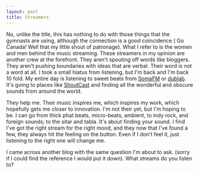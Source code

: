 ```yaml
---
layout: post
title: Streamers
---
```

No, unlike the title, this has nothing to do with those things that the gymnasts are using, although the connection is a good coincidence ( Go Canada! Well that my little shout of patronage). What I refer to is the women and men behind the music streaming. These streamers in my opinion are another crew at the forefront. They aren't spouting off words like bloggers. They aren't pushing boundaries with ideas that are verbal. Their word is not a word at all. I took a small hiatus from listening, but I'm back and I'm back 10 fold. My entire day is listening to sweet beats from [SomaFM](http://somafm.com) or [dublab](http://dublab.com/). It's going to places like [ShoutCast](http://www.shoutcast.com/) and finding all the wonderful and obscure sounds from around the world.

They help me. Their music inspires me, which inspires my work, which hopefully gets me closer to innovation. I'm not their yet, but I'm hoping to be. I can go from thick phat beats, micro-beats, ambient, to indy rock, and foreign sounds; to the sitar and tabla. It's about finding your sound. I find I've got the right stream for the right mood, and they now that I've found a few, they always hit the feeling on the button. Even if I don't feel it, just listening to the right one will change me.

I came across another blog with the same question I'm about to ask. (sorry if I could find the reference I would put it down). What streams do you listen to?

